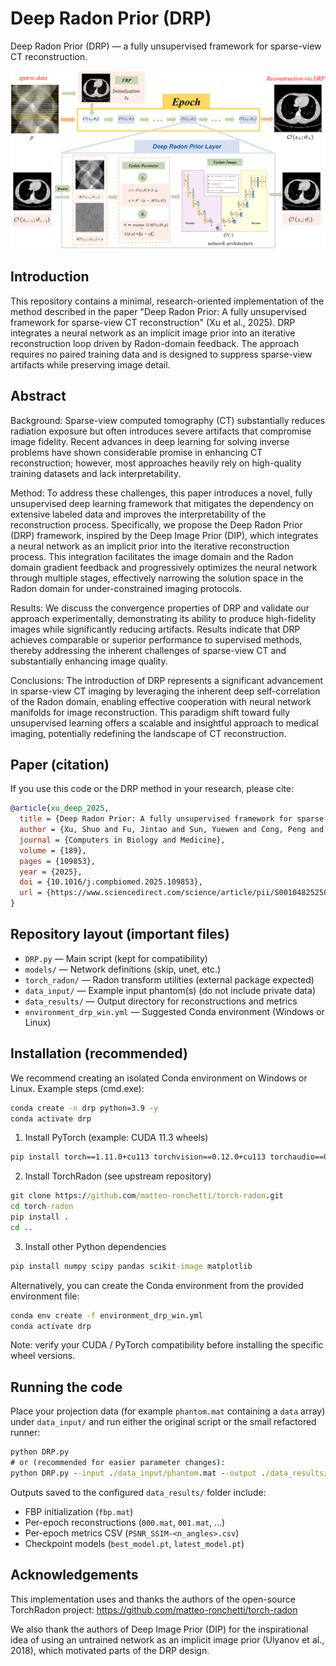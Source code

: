 # Deep Radon Prior (DRP)

Deep Radon Prior (DRP) — a fully unsupervised framework for sparse-view CT reconstruction.

![DRP framework](./DRP_framework.png)

## Introduction

This repository contains a minimal, research-oriented implementation of the method described in the paper "Deep Radon Prior: A fully unsupervised framework for sparse-view CT reconstruction" (Xu et al., 2025). DRP integrates a neural network as an implicit image prior into an iterative reconstruction loop driven by Radon-domain feedback. The approach requires no paired training data and is designed to suppress sparse-view artifacts while preserving image detail.

## Abstract
Background: 
Sparse-view computed tomography (CT) substantially reduces radiation exposure but often introduces severe artifacts that compromise image fidelity. Recent advances in deep learning for solving inverse problems have shown considerable promise in enhancing CT reconstruction; however, most approaches heavily rely on high-quality training datasets and lack interpretability.

Method: 
To address these challenges, this paper introduces a novel, fully unsupervised deep learning framework that mitigates the dependency on extensive labeled data and improves the interpretability of the reconstruction process. Specifically, we propose the Deep Radon Prior (DRP) framework, inspired by the Deep Image Prior (DIP), which integrates a neural network as an implicit prior into the iterative reconstruction process. This integration facilitates the image domain and the Radon domain gradient feedback and progressively optimizes the neural network through multiple stages, effectively narrowing the solution space in the Radon domain for under-constrained imaging protocols.

Results: 
We discuss the convergence properties of DRP and validate our approach experimentally, demonstrating its ability to produce high-fidelity images while significantly reducing artifacts. Results indicate that DRP achieves comparable or superior performance to supervised methods, thereby addressing the inherent challenges of sparse-view CT and substantially enhancing image quality.

Conclusions: 
The introduction of DRP represents a significant advancement in sparse-view CT imaging by leveraging the inherent deep self-correlation of the Radon domain, enabling effective cooperation with neural network manifolds for image reconstruction. This paradigm shift toward fully unsupervised learning offers a scalable and insightful approach to medical imaging, potentially redefining the landscape of CT reconstruction.

## Paper (citation)

If you use this code or the DRP method in your research, please cite:

```bibtex
@article{xu_deep_2025,
  title = {Deep Radon Prior: A fully unsupervised framework for sparse-view CT reconstruction},
  author = {Xu, Shuo and Fu, Jintao and Sun, Yuewen and Cong, Peng and Xiang, Xincheng},
  journal = {Computers in Biology and Medicine},
  volume = {189},
  pages = {109853},
  year = {2025},
  doi = {10.1016/j.compbiomed.2025.109853},
  url = {https://www.sciencedirect.com/science/article/pii/S0010482525002033}
}
```

## Repository layout (important files)

- `DRP.py`               — Main script (kept for compatibility)
- `models/`              — Network definitions (skip, unet, etc.)
- `torch_radon/`         — Radon transform utilities (external package expected)
- `data_input/`          — Example input phantom(s) (do not include private data)
- `data_results/`        — Output directory for reconstructions and metrics
- `environment_drp_win.yml` — Suggested Conda environment (Windows or Linux)

## Installation (recommended)

We recommend creating an isolated Conda environment on Windows or Linux. Example steps (cmd.exe):

```bat
conda create -n drp python=3.9 -y
conda activate drp
```

1) Install PyTorch (example: CUDA 11.3 wheels)

```bat
pip install torch==1.11.0+cu113 torchvision==0.12.0+cu113 torchaudio==0.11.0 --extra-index-url https://download.pytorch.org/whl/cu113
```

2) Install TorchRadon (see upstream repository)

```bat
git clone https://github.com/matteo-ronchetti/torch-radon.git
cd torch-radon
pip install .
cd ..
```

3) Install other Python dependencies

```bat
pip install numpy scipy pandas scikit-image matplotlib
```

Alternatively, you can create the Conda environment from the provided environment file:

```bat
conda env create -f environment_drp_win.yml
conda activate drp
```

Note: verify your CUDA / PyTorch compatibility before installing the specific wheel versions.

## Running the code

Place your projection data (for example `phantom.mat` containing a `data` array) under `data_input/` and run either the original script or the small refactored runner:

```bat
python DRP.py
# or (recommended for easier parameter changes):
python DRP.py --input ./data_input/phantom.mat --output ./data_results/phantom-60/ --n_angles 60
```

Outputs saved to the configured `data_results/` folder include:

- FBP initialization (`fbp.mat`)
- Per-epoch reconstructions (`000.mat`, `001.mat`, ...)
- Per-epoch metrics CSV (`PSNR_SSIM-<n_angles>.csv`)
- Checkpoint models (`best_model.pt`, `latest_model.pt`)


## Acknowledgements

This implementation uses and thanks the authors of the open-source TorchRadon project: https://github.com/matteo-ronchetti/torch-radon

We also thank the authors of Deep Image Prior (DIP) for the inspirational idea of using an untrained network as an implicit image prior (Ulyanov et al., 2018), which motivated parts of the DRP design.

